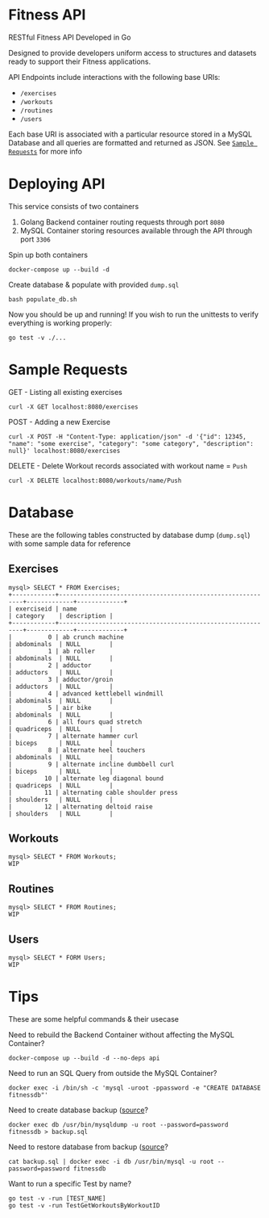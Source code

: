 # Fitness API
RESTful Fitness API Developed in Go

Designed to provide developers uniform access to structures and datasets ready to support their Fitness applications. 

API Endpoints include interactions with the following base URIs:
- `/exercises`
- `/workouts`
- `/routines`
- `/users`

Each base URI is associated with a particular resource stored in a MySQL Database and all queries are formatted and returned as JSON. See [`Sample Requests`](#sample-requests) for more info

# Deploying API
This service consists of two containers
1. Golang Backend container routing requests through port `8080`
2. MySQL Container storing resources available through the API through port `3306`

Spin up both containers
```
docker-compose up --build -d
```

Create database & populate with provided `dump.sql`
```
bash populate_db.sh
```

Now you should be up and running! If you wish to run the unittests to verify everything is working properly: 
```
go test -v ./...
```

# Sample Requests
GET - Listing all existing exercises
```
curl -X GET localhost:8080/exercises
```

POST - Adding a new Exercise
```
curl -X POST -H "Content-Type: application/json" -d '{"id": 12345, "name": "some exercise", "category": "some category", "description": null}' localhost:8080/exercises
```

DELETE - Delete Workout records associated with workout name = `Push`
```
curl -X DELETE localhost:8080/workouts/name/Push
```

# Database
These are the following tables constructed by database dump (`dump.sql`) with some sample data for reference

## Exercises
```
mysql> SELECT * FROM Exercises;
+------------+------------------------------------------------------------+-------------+-------------+
| exerciseid | name                                                       | category    | description |
+------------+------------------------------------------------------------+-------------+-------------+
|          0 | ab crunch machine                                          | abdominals  | NULL        |
|          1 | ab roller                                                  | abdominals  | NULL        |
|          2 | adductor                                                   | adductors   | NULL        |
|          3 | adductor/groin                                             | adductors   | NULL        |
|          4 | advanced kettlebell windmill                               | abdominals  | NULL        |
|          5 | air bike                                                   | abdominals  | NULL        |
|          6 | all fours quad stretch                                     | quadriceps  | NULL        |
|          7 | alternate hammer curl                                      | biceps      | NULL        |
|          8 | alternate heel touchers                                    | abdominals  | NULL        |
|          9 | alternate incline dumbbell curl                            | biceps      | NULL        |
|         10 | alternate leg diagonal bound                               | quadriceps  | NULL        |
|         11 | alternating cable shoulder press                           | shoulders   | NULL        |
|         12 | alternating deltoid raise                                  | shoulders   | NULL        |
```

## Workouts
```
mysql> SELECT * FROM Workouts;
WIP
```

## Routines
```
mysql> SELECT * FROM Routines;
WIP
```

## Users
```
mysql> SELECT * FORM Users;
WIP
```


# Tips
These are some helpful commands & their usecase

Need to rebuild the Backend Container without affecting the MySQL Container?
```
docker-compose up --build -d --no-deps api
```

Need to run an SQL Query from outside the MySQL Container?
```
docker exec -i /bin/sh -c 'mysql -uroot -ppassword -e "CREATE DATABASE fitnessdb"'
```

Need to create database backup ([source](https://gist.github.com/spalladino/6d981f7b33f6e0afe6bb)?
```
docker exec db /usr/bin/mysqldump -u root --password=password fitnessdb > backup.sql
```

Need to restore database from backup ([source](https://gist.github.com/spalladino/6d981f7b33f6e0afe6bb)?
```
cat backup.sql | docker exec -i db /usr/bin/mysql -u root --password=password fitnessdb
```

Want to run a specific Test by name?
```
go test -v -run [TEST_NAME]
go test -v -run TestGetWorkoutsByWorkoutID
```

